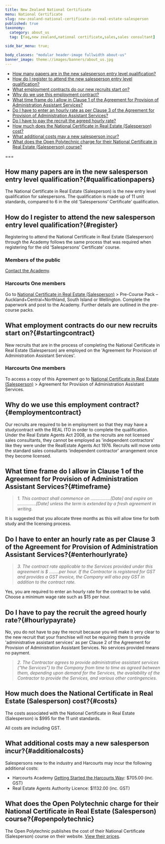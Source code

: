 ```yaml
---
title: New Zealand National Certificate
menu: National Certificate
slug: new-zealand-national-certificate-in-real-estate-salesperson
published: true
taxonomy:
  category: about_us
  tag: [faq,new zealand,national certificate,sales,sales consultant]

side_bar_menu: true;

body_classes: "modular header-image fullwidth about-us"
banner_image: theme://images/banners/about_us.jpg
---
```


- [How many papers are in the new salesperson entry level qualification?](#qualificationpapers)
- [How do I register to attend the new salesperson entry level qualification?](#register)
- [What employment contracts do our new recruits start on?](#startingcontract)
- [Why do we use this employment contract?](#employmentcontract)
- [What time frame do I allow in Clause 1 of the Agreement for Provision of Administration Assistant Services?](#timeframe)
- [Do I have to enter an hourly rate as per Clause 3 of the Agreement for Provision of Administration Assistant Services?](#enterhourlyrate)
- [Do I have to pay the recruit the agreed hourly rate?](#hourlypayrate)
- [How much does the National Certificate in Real Estate (Salesperson) cost?](#costs)
- [What additional costs may a new salesperson incur?](#additionalcosts)
- [What does the Open Polytechnic charge for their National Certificate in Real Estate (Salesperson) course?](#openpolytechnic)

===

## How many papers are in the new salesperson entry level qualification?{#qualificationpapers}
The National Certificate in Real Estate (Salesperson) is the new entry level qualification for salespersons. The qualification is made up of 11 unit standards, compared to 6 in the old ‘Salespersons’ Certificate’ qualification.

## How do I register to attend the new salesperson entry level qualification?{#register}
Registering to attend the National Certificate in Real Estate (Salesperson) through the Academy follows the same process that was required when registering for the old 'Salespersons' Certificate' course.

### Members of the public

[Contact the Academy](/about/contact-us).

### Harcourts One members

Go to [National Certificate in Real Estate (Salesperson)](/qualifications/new-zealand/new-zealand-national-certificate) > Pre-Course Pack – Auckland+Central+Northland, South Island or Wellington. Complete the paperwork and post to the Academy. Further details are outlined in the pre-course packs.

## What employment contracts do our new recruits start on?{#startingcontract}
New recruits that are in the process of completing the National Certificate in Real Estate (Salesperson) are employed on the 'Agreement for Provision of Administration Assistant Services'.

### Harcourts One members
To access a copy of this Agreement go to [National Certificate in Real Estate (Salesperson)](/qualifications/new-zealand/new-zealand-national-certificate) > Agreement for Provision of Administration Assistant Services.

## Why do we use this employment contract?{#employmentcontract}
Our recruits are required to be in employment so that they may have a studycontract with the REAL ITO in order to complete the qualification. Under the Real Estate Agents Act 2008, as the recruits are not licensed sales consultants, they cannot be employed as 'independent contractors' like they were under the RealEstate Agents Act 1976. Recruits will move onto the standard sales consultants 'independent contractor' arrangement once they become licensed.

## What time frame do I allow in Clause 1 of the Agreement for Provision of Administration Assistant Services?{#timeframe}
> *1\. This contract shall commence on ................[Date] and expire on ...............[Date] unless the term is extended by a fresh agreement in writing.*

It is suggested that you allocate three months as this will allow time for both study and the licensing process.

## Do I have to enter an hourly rate as per Clause 3 of the Agreement for Provision of Administration Assistant Services?{#enterhourlyrate}
> *3\. The contract rate applicable to the Services provided under this agreement is $ ……..per hour. If the Contractor is registered for GST and provides a GST invoice, the Company will also pay GST in addition to the contract rate.*

Yes, you are required to enter an hourly rate for the contract to be valid. Choose a minimum wage rate such as $15 per hour.

## Do I have to pay the recruit the agreed hourly rate?{#hourlypayrate}
No, you do not have to pay the recruit because you will make it very clear to the new recruit that your franchise will not be requiring them to provide 'administrative assistant services' as per Clause 2 of the Agreement for Provision of Administration Assistant Services. No services provided means no payment.

> *2\. The Contractor agrees to provide administrative assistant services (“the Services”) to the Company from time to time as agreed between them, depending upon demand for the Services, the availability of the Contractor to provide the Services, and various other contingencies.*

## How much does the National Certificate in Real Estate (Salesperson) cost?{#costs}
The costs associated with the National Certificate in Real Estate (Salesperson) is $995 for the 11 unit standards.

All costs are including GST.

## What additional costs may a new salesperson incur?{#additionalcosts}
Salespersons new to the industry and Harcourts may incur the following additional costs:

- Harcourts Academy [Getting Started the Harcourts Way](/courses/sales/getting-started-the-harcourts-way): $705.00 (inc. GST)
- Real Estate Agents Authority Licence: $1132.00 (inc. GST)

## What does the Open Polytechnic charge for their National Certificate in Real Estate (Salesperson) course?{#openpolytechnic}
The Open Polytechnic publishes the cost of their National Certificate (Salesperson) course on their website. [View their prices](http://www.openpolytechnic.ac.nz/qualifications-and-courses/nc154303-national-certificate-in-real-estate-salesperson-level-4).
